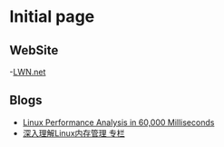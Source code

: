 # Initial page

## WebSite

-[LWN.net](https://lwn.net/)

## Blogs

- [Linux Performance Analysis in 60,000 Milliseconds](https://netflixtechblog.com/linux-performance-analysis-in-60-000-milliseconds-accc10403c55)
- [深入理解Linux内存管理 专栏](https://www.zhihu.com/column/c_1444822980567805952)